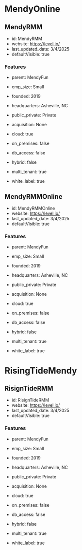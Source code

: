 # MendyOnline

## MendyRMM
- id: MendyRMM
- website: https://level.io/
- last_updated_date: 3/4/2025
- defaultVisible: true

### Features
- parent: MendyFun
- emp_size: Small
- founded: 2019
- headquarters: Asheville, NC
- public_private: Private
- acquisition: None

- cloud: true
- on_premises: false
- db_access: false
- hybrid: false
- multi_tenant: true
- white_label: true
## MendyRMMOnline
- id: MendyRMMOnline
- website: https://level.io/
- last_updated_date: 3/4/2025
- defaultVisible: true

### Features
- parent: MendyFun
- emp_size: Small
- founded: 2019
- headquarters: Asheville, NC
- public_private: Private
- acquisition: None

- cloud: true
- on_premises: false
- db_access: false
- hybrid: false
- multi_tenant: true
- white_label: true
# RisingTideMendy

## RisignTideRMM
- id: RisignTideRMM
- website: https://level.io/
- last_updated_date: 3/4/2025
- defaultVisible: true

### Features
- parent: MendyFun
- emp_size: Small
- founded: 2019
- headquarters: Asheville, NC
- public_private: Private
- acquisition: None

- cloud: true
- on_premises: false
- db_access: false
- hybrid: false
- multi_tenant: true
- white_label: true
